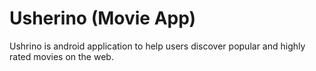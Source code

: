 # Usherino (Movie App)
 Ushrino is android application to help users discover popular and highly rated movies on the web.

